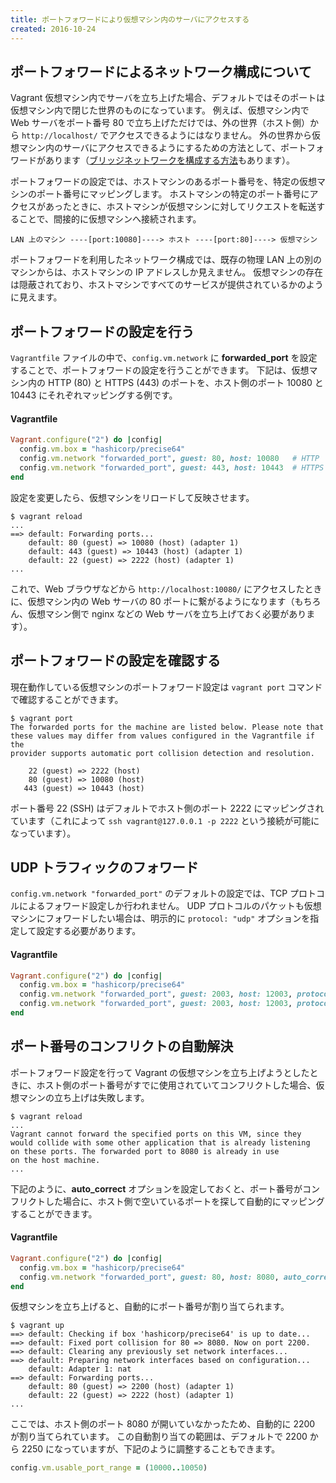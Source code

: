 ```yaml
---
title: ポートフォワードにより仮想マシン内のサーバにアクセスする
created: 2016-10-24
---
```


ポートフォワードによるネットワーク構成について
----

Vagrant 仮想マシン内でサーバを立ち上げた場合、デフォルトではそのポートは仮想マシン内で閉じた世界のものになっています。
例えば、仮想マシン内で Web サーバをポート番号 80 で立ち上げただけでは、外の世界（ホスト側）から `http://localhost/` でアクセスできるようにはなりません。
外の世界から仮想マシン内のサーバにアクセスできるようにするための方法として、ポートフォワードがあります（[ブリッジネットワークを構成する方法](bridged-network.html)もあります）。

ポートフォワードの設定では、ホストマシンのあるポート番号を、特定の仮想マシンのポート番号にマッピングします。
ホストマシンの特定のポート番号にアクセスがあったときに、ホストマシンが仮想マシンに対してリクエストを転送することで、間接的に仮想マシンへ接続されます。

```
LAN 上のマシン ----[port:10080]----> ホスト ----[port:80]----> 仮想マシン
```

ポートフォワードを利用したネットワーク構成では、既存の物理 LAN 上の別のマシンからは、ホストマシンの IP アドレスしか見えません。
仮想マシンの存在は隠蔽されており、ホストマシンですべてのサービスが提供されているかのように見えます。

ポートフォワードの設定を行う
----

`Vagrantfile` ファイルの中で、`config.vm.network` に **forwarded_port** を設定することで、ポートフォワードの設定を行うことができます。
下記は、仮想マシン内の HTTP (80) と HTTPS (443) のポートを、ホスト側のポート 10080 と 10443 にそれぞれマッピングする例です。

#### Vagrantfile

```ruby
Vagrant.configure("2") do |config|
  config.vm.box = "hashicorp/precise64"
  config.vm.network "forwarded_port", guest: 80, host: 10080   # HTTP
  config.vm.network "forwarded_port", guest: 443, host: 10443  # HTTPS
end
```

設定を変更したら、仮想マシンをリロードして反映させます。

```
$ vagrant reload
...
==> default: Forwarding ports...
    default: 80 (guest) => 10080 (host) (adapter 1)
    default: 443 (guest) => 10443 (host) (adapter 1)
    default: 22 (guest) => 2222 (host) (adapter 1)
...
```

これで、Web ブラウザなどから `http://localhost:10080/` にアクセスしたときに、仮想マシン内の Web サーバの 80 ポートに繋がるようになります（もちろん、仮想マシン側で nginx などの Web サーバを立ち上げておく必要があります）。


ポートフォワードの設定を確認する
----

現在動作している仮想マシンのポートフォワード設定は `vagrant port` コマンドで確認することができます。

```
$ vagrant port
The forwarded ports for the machine are listed below. Please note that
these values may differ from values configured in the Vagrantfile if the
provider supports automatic port collision detection and resolution.

    22 (guest) => 2222 (host)
    80 (guest) => 10080 (host)
   443 (guest) => 10443 (host)
```

ポート番号 22 (SSH) はデフォルトでホスト側のポート 2222 にマッピングされています（これによって `ssh vagrant@127.0.0.1 -p 2222` という接続が可能になっています）。


UDP トラフィックのフォワード
----

`config.vm.network "forwarded_port"` のデフォルトの設定では、TCP プロトコルによるフォワード設定しか行われません。
UDP プロトコルのパケットも仮想マシンにフォワードしたい場合は、明示的に `protocol: "udp"` オプションを指定して設定する必要があります。


#### Vagrantfile
```ruby
Vagrant.configure("2") do |config|
  config.vm.box = "hashicorp/precise64"
  config.vm.network "forwarded_port", guest: 2003, host: 12003, protocol: "tcp"
  config.vm.network "forwarded_port", guest: 2003, host: 12003, protocol: "udp"
end
```


ポート番号のコンフリクトの自動解決
----

ポートフォワード設定を行って Vagrant の仮想マシンを立ち上げようとしたときに、ホスト側のポート番号がすでに使用されていてコンフリクトした場合、仮想マシンの立ち上げは失敗します。

```
$ vagrant reload
...
Vagrant cannot forward the specified ports on this VM, since they
would collide with some other application that is already listening
on these ports. The forwarded port to 8080 is already in use
on the host machine.
...
```

下記のように、**auto_correct** オプションを設定しておくと、ポート番号がコンフリクトした場合に、ホスト側で空いているポートを探して自動的にマッピングすることができます。

#### Vagrantfile

```ruby
Vagrant.configure("2") do |config|
  config.vm.box = "hashicorp/precise64"
  config.vm.network "forwarded_port", guest: 80, host: 8080, auto_correct: true
end
```

仮想マシンを立ち上げると、自動的にポート番号が割り当てられます。

```
$ vagrant up
==> default: Checking if box 'hashicorp/precise64' is up to date...
==> default: Fixed port collision for 80 => 8080. Now on port 2200.
==> default: Clearing any previously set network interfaces...
==> default: Preparing network interfaces based on configuration...
    default: Adapter 1: nat
==> default: Forwarding ports...
    default: 80 (guest) => 2200 (host) (adapter 1)
    default: 22 (guest) => 2222 (host) (adapter 1)
...
```

ここでは、ホスト側のポート 8080 が開いていなかったため、自動的に 2200 が割り当てられています。
この自動割り当ての範囲は、デフォルトで 2200 から 2250 になっていますが、下記のように調整することもできます。

```ruby
config.vm.usable_port_range = (10000..10050)
```

